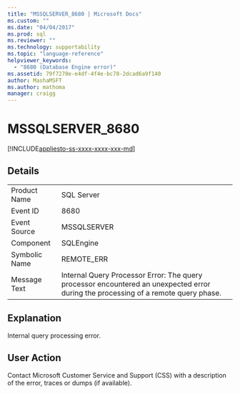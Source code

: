 ```yaml
---
title: "MSSQLSERVER_8680 | Microsoft Docs"
ms.custom: ""
ms.date: "04/04/2017"
ms.prod: sql
ms.reviewer: ""
ms.technology: supportability
ms.topic: "language-reference"
helpviewer_keywords: 
  - "8680 (Database Engine error)"
ms.assetid: 79f7270e-e4df-4f4e-bc78-2dcad6a9f140
author: MashaMSFT
ms.author: mathoma
manager: craigg
---
```

# MSSQLSERVER_8680
[!INCLUDE[appliesto-ss-xxxx-xxxx-xxx-md](../../includes/appliesto-ss-xxxx-xxxx-xxx-md.md)]
  
## Details  
  
|||  
|-|-|  
|Product Name|SQL Server|  
|Event ID|8680|  
|Event Source|MSSQLSERVER|  
|Component|SQLEngine|  
|Symbolic Name|REMOTE_ERR|  
|Message Text|Internal Query Processor Error: The query processor encountered an unexpected error during the processing of a remote query phase.|  
  
## Explanation  
Internal query processing error.  
  
## User Action  
Contact Microsoft Customer Service and Support (CSS) with a description of the error, traces or dumps (if available).  
  
